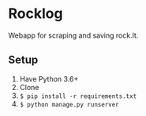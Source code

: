 # Rocklog
Webapp for scraping and saving rock.lt.

## Setup

1. Have Python 3.6+
2. Clone
3. `$ pip install -r requirements.txt`
4. `$ python manage.py runserver`
